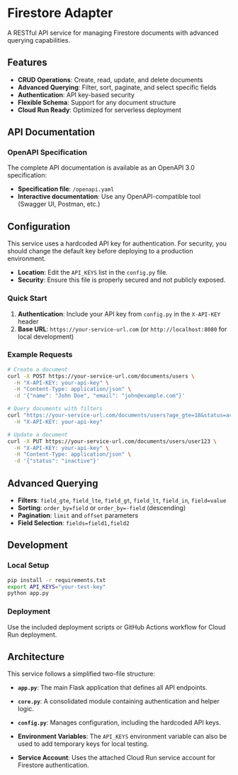 # Firestore Adapter

A RESTful API service for managing Firestore documents with advanced querying capabilities.

## Features

- **CRUD Operations**: Create, read, update, and delete documents
- **Advanced Querying**: Filter, sort, paginate, and select specific fields
- **Authentication**: API key-based security
- **Flexible Schema**: Support for any document structure
- **Cloud Run Ready**: Optimized for serverless deployment

## API Documentation

### OpenAPI Specification
The complete API documentation is available as an OpenAPI 3.0 specification:
- **Specification file**: `/openapi.yaml`
- **Interactive documentation**: Use any OpenAPI-compatible tool (Swagger UI, Postman, etc.)

## Configuration
This service uses a hardcoded API key for authentication. For security, you should change the default key before deploying to a production environment.

-   **Location**: Edit the `API_KEYS` list in the `config.py` file.
-   **Security**: Ensure this file is properly secured and not publicly exposed.

### Quick Start

1. **Authentication**: Include your API key from `config.py` in the `X-API-KEY` header
2. **Base URL**: `https://your-service-url.com` (or `http://localhost:8080` for local development)

### Example Requests

```bash
# Create a document
curl -X POST https://your-service-url.com/documents/users \
  -H "X-API-KEY: your-api-key" \
  -H "Content-Type: application/json" \
  -d '{"name": "John Doe", "email": "john@example.com"}'

# Query documents with filters
curl "https://your-service-url.com/documents/users?age_gte=18&status=active" \
  -H "X-API-KEY: your-api-key"

# Update a document
curl -X PUT https://your-service-url.com/documents/users/user123 \
  -H "X-API-KEY: your-api-key" \
  -H "Content-Type: application/json" \
  -d '{"status": "inactive"}'
```

## Advanced Querying

- **Filters**: `field_gte`, `field_lte`, `field_gt`, `field_lt`, `field_in`, `field=value`
- **Sorting**: `order_by=field` or `order_by=-field` (descending)
- **Pagination**: `limit` and `offset` parameters
- **Field Selection**: `fields=field1,field2`

## Development

### Local Setup
```bash
pip install -r requirements.txt
export API_KEYS="your-test-key"
python app.py
```

### Deployment
Use the included deployment scripts or GitHub Actions workflow for Cloud Run deployment.

## Architecture

This service follows a simplified two-file structure:
- **`app.py`**: The main Flask application that defines all API endpoints.
- **`core.py`**: A consolidated module containing authentication and helper logic.
- **`config.py`**: Manages configuration, including the hardcoded API keys.

- **Environment Variables**: The `API_KEYS` environment variable can also be used to add temporary keys for local testing.
- **Service Account**: Uses the attached Cloud Run service account for Firestore authentication.


